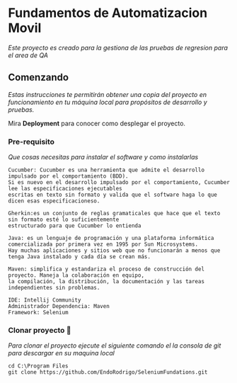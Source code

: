 # Fundamentos de Automatizacion Movil

_Este proyecto es creado para la gestiona de las pruebas de regresion para el area de QA_

## Comenzando

_Estas instrucciones te permitirán obtener una copia del proyecto en funcionamiento en tu máquina local para propósitos de desarrollo y pruebas._

Mira **Deployment** para conocer como desplegar el proyecto.

### Pre-requisito

_Que cosas necesitas para instalar el software y como instalarlas_

```
Cucumber: Cucumber es una herramienta que admite el desarrollo impulsado por el comportamiento (BDD).  
Si es nuevo en el desarrollo impulsado por el comportamiento, Cucumber lee las especificaciones ejecutables   
escritas en texto sin formato y valida que el software haga lo que dicen esas especificacioneso.

Gherkin:es un conjunto de reglas gramaticales que hace que el texto sin formato esté lo suficientemente 
estructurado para que Cucumber lo entienda

Java: es un lenguaje de programación y una plataforma informática comercializada por primera vez en 1995 por Sun Microsystems.   
Hay muchas aplicaciones y sitios web que no funcionarán a menos que tenga Java instalado y cada día se crean más.

Maven: simplifica y estandariza el proceso de construcción del proyecto. Maneja la colaboración en equipo,   
la compilación, la distribución, la documentación y las tareas independientes sin problemas.

IDE: Intellij Community
Administrador Dependencia: Maven
Framework: Selenium
```

### Clonar proyecto 🔧

_Para clonar el proyecto ejecute el siguiente comando el la consola de git para descargar en su maquina local_

```
cd C:\Program Files 
git clone https://github.com/EndoRodrigo/SeleniumFundations.git

```

